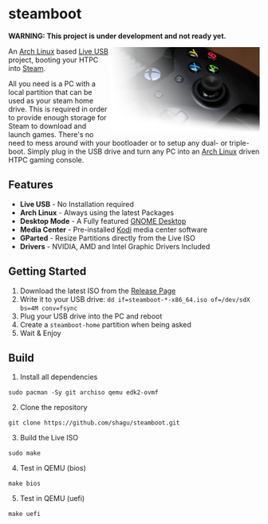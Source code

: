 # steamboot

**WARNING: This project is under development and not ready yet.**

<img src="res/controller.png" float="right" align="right">

An [Arch Linux](https://archlinux.org/) based [Live USB](https://en.wikipedia.org/wiki/Live_USB) project, booting your HTPC into [Steam](https://store.steampowered.com/).

All you need is a PC with a local partition that can be used as your steam home drive. This is required in order to provide enough storage for Steam to download and launch games. There's no need to mess around with your bootloader or to setup any dual- or triple-boot. Simply plug in the USB drive and turn any PC into an [Arch Linux](https://archlinux.org) driven HTPC gaming console.

## Features

* **Live USB** - No Installation required
* **Arch Linux** - Always using the latest Packages
* **Desktop Mode** - A Fully featured [GNOME Desktop](https://gnome.org)
* **Media Center** - Pre-installed [Kodi](https://kodi.tv/) media center software
* **GParted** - Resize Partitions directly from the Live ISO
* **Drivers** - NVIDIA, AMD and Intel Graphic Drivers Included

## Getting Started

1. Download the latest ISO from the [Release Page](https://github.com/shagu/steamboot/releases)
2. Write it to your USB drive: `dd if=steamboot-*-x86_64.iso of=/dev/sdX bs=4M conv=fsync`
3. Plug your USB drive into the PC and reboot
4. Create a `steamboot-home` partition when being asked
5. Wait & Enjoy

## Build

1. Install all dependencies

```
sudo pacman -Sy git archiso qemu edk2-ovmf
```

2. Clone the repository

```
git clone https://github.com/shagu/steamboot.git
```

3. Build the Live ISO

```
sudo make
```

4. Test in QEMU (bios)

```
make bios
```

5. Test in QEMU (uefi)

```
make uefi
```